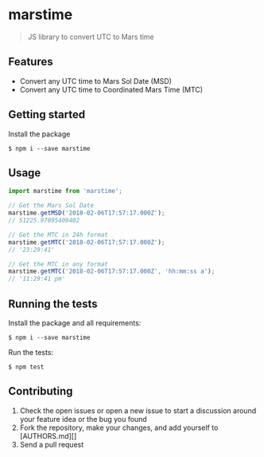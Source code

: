 # marstime

> JS library to convert UTC to Mars time

## Features
- Convert any UTC time to Mars Sol Date (MSD)
- Convert any UTC time to Coordinated Mars Time (MTC)

## Getting started
Install the package

```
$ npm i --save marstime
```

## Usage
```javascript
import marstime from 'marstime';

// Get the Mars Sol Date
marstime.getMSD('2018-02-06T17:57:17.000Z');
// 51225.97895409402

// Get the MTC in 24h format
marstime.getMTC('2018-02-06T17:57:17.000Z');
// '23:29:41'

// Get the MTC in any format
marstime.getMTC('2018-02-06T17:57:17.000Z', 'hh:mm:ss a');
// '11:29:41 pm'
```

## Running the tests
Install the package and all requirements:
```
$ npm i --save marstime
```
Run the tests:
```
$ npm test
```

## Contributing

1. Check the open issues or open a new issue to start a discussion around your feature idea or the bug you found
2. Fork the repository, make your changes, and add yourself to [AUTHORS.md][]
3. Send a pull request
